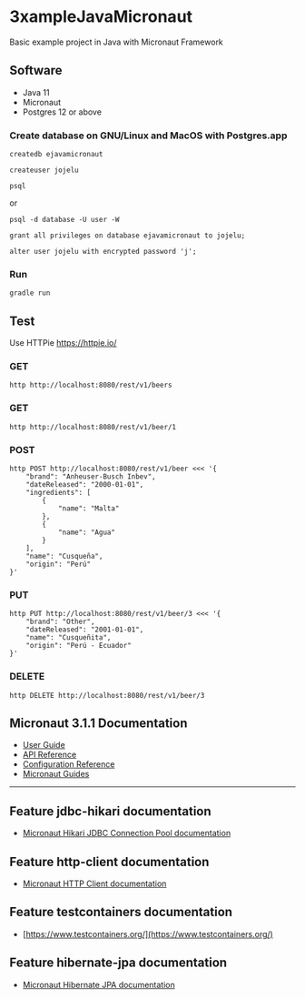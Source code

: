 # 3xampleJavaMicronaut
Basic example project in Java with Micronaut Framework

## Software
* Java 11
* Micronaut
* Postgres 12 or above

### Create database on GNU/Linux and MacOS with Postgres.app
```
createdb ejavamicronaut
```
```
createuser jojelu
```
```
psql
```
or
```
psql -d database -U user -W
```
```
grant all privileges on database ejavamicronaut to jojelu;
```
```
alter user jojelu with encrypted password 'j';
```
### Run
```
gradle run 
```
## Test
Use HTTPie
https://httpie.io/
### GET
```
http http://localhost:8080/rest/v1/beers
```
### GET
```
http http://localhost:8080/rest/v1/beer/1
```
### POST
```
http POST http://localhost:8080/rest/v1/beer <<< '{
    "brand": "Anheuser-Busch Inbev",
    "dateReleased": "2000-01-01",
    "ingredients": [
        {
            "name": "Malta"
        },
        {
            "name": "Agua"
        }
    ],
    "name": "Cusqueña",
    "origin": "Perú"
}'
```
### PUT
```
http PUT http://localhost:8080/rest/v1/beer/3 <<< '{
    "brand": "Other",
    "dateReleased": "2001-01-01",
    "name": "Cusqueñita",
    "origin": "Perú - Ecuador"
}'
```
### DELETE
```
http DELETE http://localhost:8080/rest/v1/beer/3
```

## Micronaut 3.1.1 Documentation

- [User Guide](https://docs.micronaut.io/3.1.1/guide/index.html)
- [API Reference](https://docs.micronaut.io/3.1.1/api/index.html)
- [Configuration Reference](https://docs.micronaut.io/3.1.1/guide/configurationreference.html)
- [Micronaut Guides](https://guides.micronaut.io/index.html)
---

## Feature jdbc-hikari documentation

- [Micronaut Hikari JDBC Connection Pool documentation](https://micronaut-projects.github.io/micronaut-sql/latest/guide/index.html#jdbc)

## Feature http-client documentation

- [Micronaut HTTP Client documentation](https://docs.micronaut.io/latest/guide/index.html#httpClient)

## Feature testcontainers documentation

- [https://www.testcontainers.org/](https://www.testcontainers.org/)

## Feature hibernate-jpa documentation

- [Micronaut Hibernate JPA documentation](https://micronaut-projects.github.io/micronaut-sql/latest/guide/index.html#hibernate)

